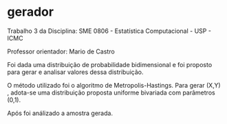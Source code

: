 # gerador

Trabalho 3 da Disciplina: SME 0806 - Estatística Computacional - USP - ICMC

Professor orientador: Mario de Castro 

Foi dada uma distribuição de probabilidade bidimensional e foi proposto para gerar e analisar valores dessa distribuição.

O método utilizado foi o algoritmo de Metropolis-Hastings. Para gerar (X,Y) , adota-se uma distribuição proposta uniforme
bivariada com parâmetros (0,1).

Após foi análizado a amostra gerada.
